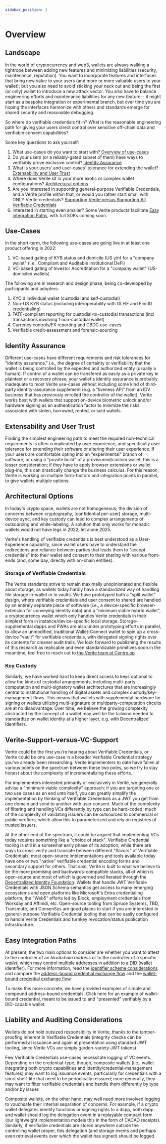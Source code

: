 ```yaml
---
sidebar_position: 1
---
```


# Overview

## Landscape

In the world of cryptocurrency and web3, wallets are always walking a tightrope between adding new features and minimizing liabilities (security, maintenance, reputation).  You want to incorporate features and interfaces that bring new value to your users (and more or more valuable users to your wallet); but you also need to avoid sticking your neck out and being the first (or only) wallet to introduce a new attack vector.  You also have to balance engineering efforts and maintenance liabilities for any new feature-- it might start as a bespoke integration or experimental branch, but over time you are hoping the interfaces harmonize with others and standards emerge for shared security and reasonable debugging.

So where do verifiable credentials fit in? What is the reasonable engineering path for giving your users direct control over sensitive off-chain data and verifiable consent capabilities? 

Some key questions to ask yourself:
1. What use-cases do you want to start with? [Overview of use-cases](#Use-cases)
1. Do your users (or a reliably-gated subset of them) have ways to verifiably prove exclusive control? [Identity Assurance](#Identity-assurance) 
1. What is your users' and user-cases' tolerance for extending the wallet? [Extensability and User Trust](#extensaband-auditing-considerations)
1. Where does Verite sit in your more exotic or complex wallet configurations? [Architectural options](#architectural-options)
1. Are you interested in supporting general-purpose Verifiable Credentials, and a Verite profile within that, or would you rather start small with ONLY Verite credentials? [Supporting Verite versus Supporting All Verifiable Credentials](#Verite-Support-versus-VC-Support) 
1. Interested in starting even smaller? Some Verite products facilitate [Easy Integration Paths](#Easy-Integration-Paths), with full SDKs coming soon.

## Use-Cases

In the short-term, the following use-cases are going live in at least one product offering in 2022:

1. VC-based gating of KYB status and domicile (US y/n) for a "company wallet" (i.e., Compliant and Auditable Institutional DeFi) 
1. VC-based gating of Investor Accreditation for a "company wallet" (US-domiciled wallets) 

The following are in research and design phase, being co-developed by participants and adopters:

1. KYC'd individual wallet (custodial and self-custodial)
1. Non-US KYB status (including interoperability with GLEIF and FincID credentialing)
1. FATF-compliant reporting for custodial-to-custodial transactions (incl transactions involving 1 non-custodial wallet)
1. Currency controls/FX reporting and CBDC use-cases
1. Verifiable credit-assessment and forensic-sourcing

## Identity Assurance

Different use-cases have different requirements and risk tolerances for "identity assurance," i.e., the degree of certainty or verifiability that the wallet is being controlled by the expected and authorized entity (usually a human).  If control of a wallet can be transfered as easily as a private key in plaintext or a recovery phrase, your wallet's identity assurance is probably inadequate to most Verite use-cases without including some kind of third-party identity-assurance supplement (e.g. a "liveness API" from an IDV business that has previously enrolled the controller of the wallet). Verite works best with wallets that support on-device biometric unlock and/or hardware signing as an authentication factor to minimize the risks associated with stolen, borrowed, rented, or sold wallets.

## Extensability and User Trust

Finding the simplest engineering path to meet the required non-technical requirements is often complicated by user experience, and specifically user tolerance for extending their software or altering their user experience.  If your users are comfortable opting into an "experimental" branch of software, or using a "private build" of a provisioned/custom wallet, this is a lesser consideration; if they have to apply browser extensions or wallet plug-ins, this can drastically change the business calculus. For this reason, Verite is working on multiple form-factors and integration points in parallel, to give wallets multiple options.

## Architectural Options

In today's crypto space, wallets are not homogeneous; the division of concerns between cryptography, [confidential per-user] storage, multi-device sync, and key custody can lead to complex arrangements of outsourcing and white-labeling.  A solution that only works for monadic wallets would not have legs in 2022, let alone 2025.

Verite's handling of verifiable credentials is best understood as a User-Experience capability, since wallet users have to understand the redirections and reliance between parties that leads them to "accept credentials" into their wallet and consent to their sharing with various front-ends (and, some day, directly with on-chain entities).  

### Storage of Verifiable Credentials

The Verite standards strive to remain maximally unopinionated and flexible about storage, as wallets today hardly have a standardized way of handling file storage in-wallet or in vaults. We have prototyped both a "split wallet" design, where verifiable credentials and user consent to shared are handled by an entirely separate piece of software (i.e., a device-specific browser-extension for conveying identity data) and a "minimum viable hybrid wallet", a cryptocurrency wallet which only handles Verite credentials in their simplest form in instance/device-specific local storage. Storage-supplemental dapps and PWAs are also under prototyping efforts in parallel, to allow an unmodified, traditional Wallet-Connect wallet to spin up a cross-device "vault" for verifiable credentials, with delegated signing rights over its contents for cleaner audit trails. We look forward to publishing the results of this research as replicable and even standardizable primitives soon.in the meantime, feel free to reach out to [the Verite team at Centre.op](mailto:verite@centre.io)

### Key Custody

Similarly, we have worked hard to keep direct access to keys optional to allow the kinds of custodial arrangements, including multi-party-computation and multi-signatory wallet architectures that are increasingly central to institutional handling of digital assets and complex custody/key-management flows.  This means that wallets with supplemental hardware for signing or wallets utilizing multi-signature or multiparty-computation circuits are at no disadvantage.  Over time, we believe the growing complexity abstracted by the concept of a wallet may well be the tailwind needed to standardize on wallet identity at a higher layer, e.g. with Decentralized Identifiers.

## Verite-Support-versus-VC-Support 

Verite could be the first you're hearing about Verifiable Credentials, or Verite could be one use-case in a broader Verifiable Credential strategy you've already been researching.  Verite implementers to date have fallen at various points on the spectrum between these two poles, so we try to stay honest about the complexity of incrementalizing these efforts.

For implementers interested primarily or exclusively in Verite, we generally advise a "minimum viable complexity" approach: if you are targeting one or two use cases as an end unto itself, you can greatly simplify the implementation by thinking of Verifiable Credentials as a JWT you get from one domain and send to another with user consent. Much of the complexity of filtering and handling VCs differently by type can be hard-coded; much of the complexity of validating issuers can be outsourced to commercial or public verifiers, which allow this to parameterized and rely on registries of trusted issuers.

At the other end of the spectrum, it could be argued that implementing VCs today requires something like a "choice of stack".  Verifiable Credential tooling is still in a somewhat early phase of its adoption; while there are ways to cross-verify and translate between different "flavors" of Verifiable Credentials, most open-source implementations and tools available today have one or two "native" verifiable credential encoding forms and secondary support for others. That said, Verite is built to what we believe to be the more promising and backwards-compatible stacks, all of which is open-source and most of which is governed and iterated through the [Decentralized Identity Foundation](https://identity.foundation/). Wallets that handle JWT Verifiable Credentials with JSON Schema semantics get access to many emerging ecosystems and open platforms like Microsoft's Entra credentialing platform, the "Web5" efforts led by Block, employment credentials from Workday and Affinidi, etc.  Open-source tooling from Spruce Systems, TBD, Transmute, and ConsenSys are good places to start if you are interested in general-purpose Verifiable Credential tooling that can be easily configured to handle Verite Credentials and turnkey revocation/status publication infrastructure.

## Easy Integration Paths

At present, the two main options to consider are whether you want to attest to the controller of an *blockchain address* or to the controller of a specific *wallet*, which may control multiple addresses in addition to a DID (wallet identifier).  For more information, read the [identifier scheme considerations](https://verite.id/verite/patterns/identifier#wallet-based-versus-address-based-holder-identification-schemes) and compare the [address-bound credential exchange flow](https://verite.id/verite/patterns/verification-flow#address-bound-verification-flow) and the [wallet-bound credential exchange flow](https://verite.id/verite/patterns/verification-flow#wallet-bound-verification-flow).

To make this more concrete, we have provided examples of simple and compound address-bound credentials. Click here for an example of wallet-bound credential, meant to be issued to and "presented" verifiably by a DID-capable wallet.

## Liability and Auditing Considerations

Wallets do not hold outsized responsibility in Verite, thanks to the tamper-proofing inherent in Verifiable Credentials (integrity checks can be performed at issuance and again at presentation using standard JWT tooling, since Verite VCs are simply garden-variety JWT tokens). 

Few Verifiable Credentials use-cases necessitate logging of VC events. Depending on the credential-type, though, composite wallets (i.e., wallet integrating both crypto capabilities and identity/credential-management features) may want to log issuance events, particularly for credentials with a short shelf-life that need to be periodically reissued; more generally, they may want to filter verifiable credentials and handle them differently by type and/or by issuer.

Composite wallets, on the other hand, may well need more involved logging to vouchsafe their internal separation of concerns. For example, if a crypto wallet delegates identity functions or signing rights to a dapp, both dapp and wallet should log the delegation event in a replayable compact form (our lightweight implementation models this in the form of CACAO receipts). Similarly, if verifiable credentials are stored anywhere outside the controlling wallet proper, this delegation (and storage events and perhaps even retrieval events over which the wallet has signed) should be logged.
